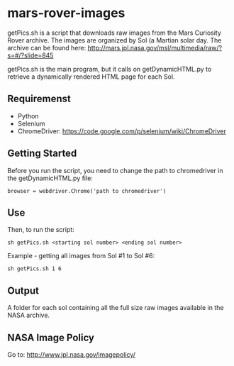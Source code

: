 mars-rover-images
=================

getPics.sh is a script that downloads raw images from the Mars Curiosity Rover archive. The images are organized by Sol (a Martian solar day. 
The archive can be found here: http://mars.jpl.nasa.gov/msl/multimedia/raw/?s=#/?slide=845

getPics.sh is the main program, but it calls on getDynamicHTML.py to retrieve a dynamically rendered HTML page for each Sol.

Requiremenst
-------
* Python
* Selenium
* ChromeDriver: https://code.google.com/p/selenium/wiki/ChromeDriver

Getting Started
-------
Before you run the script, you need to change the path to chromedriver in the getDynamicHTML.py file:
    
    browser = webdriver.Chrome('path to chromedriver') 

Use
-------
Then, to run the script:

    sh getPics.sh <starting sol number> <ending sol number>
  
Example - getting all images from Sol #1 to Sol #6:

    sh getPics.sh 1 6

Output
-------
A folder for each sol containing all the full size raw images available in the NASA archive. 

NASA Image Policy
-------
Go to: http://www.jpl.nasa.gov/imagepolicy/




